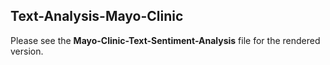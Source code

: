 ## Text-Analysis-Mayo-Clinic

Please see the **Mayo-Clinic-Text-Sentiment-Analysis** file for the rendered version.
